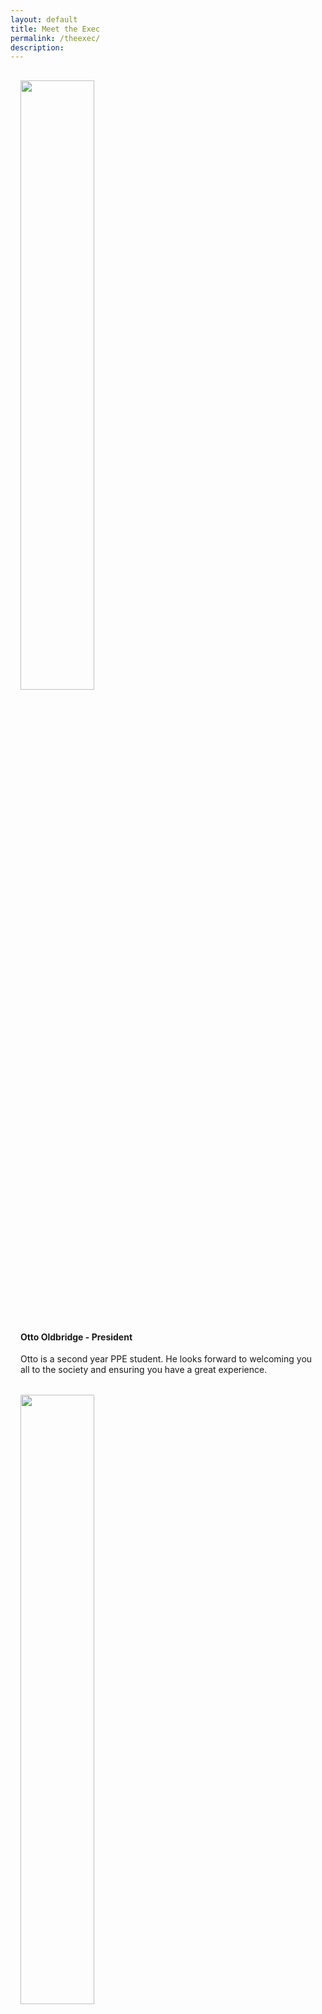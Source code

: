 ```yaml
---
layout: default
title: Meet the Exec
permalink: /theexec/
description:
---
```

<div class="grid-x">
  <div class="cell small-12 medium-4" style="padding:1rem;">
  <img src="{{ site.url }}/img/headshots/exec2023/IMG-20230501-WA0010.jpg" style="width:50%;">
  </div>
  <div class="cell small-12 medium-8" style="padding:1rem;">
    <h4>Otto Oldbridge - President</h4>   
    Otto is a second year PPE student. He looks forward to welcoming you all to the society and ensuring you have a great experience. 
  </div>
</div>

<div class="grid-x">
  <div class="cell small-12 medium-4" style="padding:1rem;">
  <img src="{{ site.url }}/img/headshots/exec2022/IMG_9176 - Tanaya Soni.jpeg" style="width:50%;">
  </div>
  <div class="cell small-12 medium-8" style="padding:1rem;">
    <h4>Amos Kernaghan - Vice President</h4>
    
Amos is an enthusiast who has been participating for nearly 4 years in MUN since 6th form. This year he wants to inovate on previous generations to produce a fun and engaging society.
    
  </div>
</div>

<div class="grid-x">
  <div class="cell small-12 medium-4" style="padding:1rem;">
  <img src="{{ site.url }}img/headshots/exec2023/20230914_145423 - Jamie Gatcha.jpg" style="width:50%;">
  </div>
  <div class="cell small-12 medium-8" style="padding:1rem;">
    <h4>Jamie Gatcha - Treasurer</h4>
    
  Jamie is a second year MMORSE student who has a strong personality and looks forward to making both the society and WARMUN the best they can possibly be.
    
  </div>
</div>

<div class="grid-x">
  <div class="cell small-12 medium-4" style="padding:1rem;">
  <img src="{{ site.url }}/img/headshots/exec2023/IMG_3750 - Cyrine M.jpg" style="width:50%;">  
  </div>
  <div class="cell small-12 medium-8" style="padding:1rem;">
    <h4>Cyrene Mokrani - Training Officer</h4>
      
    Cyrene is a second year politics,ecenomics and international studies student that speaks 4    separate languages and wants to Organise very fun and interesting weekly training sessions to   allow everyone to perfect their MUNing skills.  
    
  </div>
</div>


<div class="grid-x">
  <div class="cell small-12 medium-4" style="padding:1rem;">
  <img src="{{ site.url }}/img/headshots/exec2023/IMG_2460 - Samira Faria.jpeg" style="width:50%;">
  </div>
  <div class="cell small-12 medium-8" style="padding:1rem;">
    <h4>Samira Faria - Conference Manager</h4>
    
    Samira Faria is a third year PAIS student who wants to motivate delegates to attend more conferences and will do her best to manage delegations as smoothly as possible so everyone has a good time.
    
  </div>
</div>


<div class="grid-x">
  <div class="cell small-12 medium-4" style="padding:1rem;">
  <img src="{{ site.url }}/img/headshots/exec2023/20230912_163020 - Luke Hynes.jpg" style="width:50%;">
  </div>
  <div class="cell small-12 medium-8" style="padding:1rem;">
    <h4>Luke Hynes - Publicity Officer</h4>
    Luke is a second year History student and sports fan who would like to promote the society more and grow its following on social media and  attract more members as well as increasing attendance at events such as weekly training, academic debates, and most importantly WarMUN.
  </div>
</div>


<div class="grid-x">
  <div class="cell small-12 medium-4" style="padding:1rem;">
  <img src="{{ site.url }}/img/headshots/exec2022/C1FAF750-BC0C-4E40-8247-3E7E975DC48F - Kenza oulammou.jpeg" style="width:50%;">
  </div>
  <div class="cell small-12 medium-8" style="padding:1rem;">
    <h4>Kenza Oulammou - Social and Welfare Officer</h4>
    
  </div>
</div>

<div class="grid-x">
  <div class="cell small-12 medium-4" style="padding:1rem;">
  <img src="{{ site.url }}/img/headshots/exec2022/C1FAF750-BC0C-4E40-8247-3E7E975DC48F - Kenza oulammou.jpeg" style="width:50%;">
  </div>
  <div class="cell small-12 medium-8" style="padding:1rem;">
    <h4>Kenza Oulammou - Social and Welfare Officer</h4>
    
  </div>
</div>


<div class="grid-x">
  <div class="cell small-12 medium-4" style="padding:1rem;">
  <img src="{{ site.url }}/img/logo/69561466_486355568615947_3271344909960871936_n.png" style="width:50%;">
  </div>
  <div class="cell small-12 medium-8" style="padding:1rem;">
    <h4>Alizeh Khan - Academic Officer</h4>
    
  </div>
</div>
